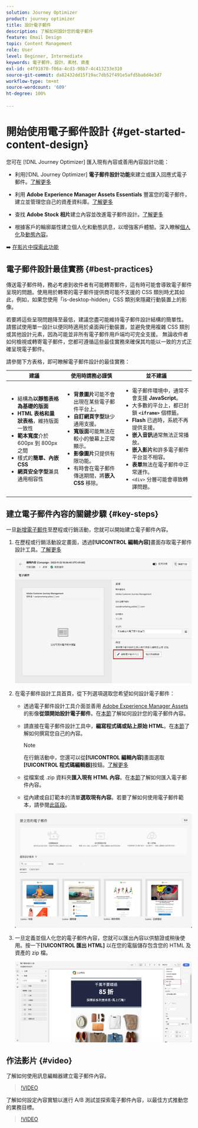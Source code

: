 ```yaml
---
solution: Journey Optimizer
product: journey optimizer
title: 設計電子郵件
description: 了解如何設計您的電子郵件
feature: Email Design
topic: Content Management
role: User
level: Beginner, Intermediate
keywords: 電子郵件、設計、素材、資產
exl-id: e4f91870-f06a-4cd3-98b7-4c413233e310
source-git-commit: da82432dd15f19ac7db52f491e5afd5ba6d4e3d7
workflow-type: tm+mt
source-wordcount: '609'
ht-degree: 100%

---
```


# 開始使用電子郵件設計 {#get-started-content-design}

您可在 [!DNL Journey Optimizer] 匯入現有內容或善用內容設計功能：

* 利用[!DNL Journey Optimizer] **電子郵件設計功能**&#x200B;來建立或匯入回應式電子郵件。[了解更多](content-from-scratch.md)

* 利用 **Adobe Experience Manager Assets Essentials** 豐富您的電子郵件，建立並管理您自己的資產資料庫。[了解更多](../integrations/assets.md)

* 查找 **Adobe Stock 相片**&#x200B;建立內容並改進電子郵件設計。[了解更多](../integrations/stock.md)

* 根據客戶的輪廓屬性建立個人化和動態訊息，以增強客戶體驗。深入瞭解[個人化](../personalization/personalize.md)及[動態內容](../personalization/get-started-dynamic-content.md)。

➡️ [在影片中探索此功能](#video)

## 電子郵件設計最佳實務 {#best-practices}

傳送電子郵件時，務必考慮到收件者有可能轉寄郵件，這有時可能會導致電子郵件呈現的問題。使用用於轉寄的電子郵件提供商可能不支援的 CSS 類別時尤其如此，例如，如果您使用「is-desktop-hidden」CSS 類別來隱藏行動裝置上的影像。

若要將這些呈現問題降至最低，建議您盡可能維持電子郵件設計結構的簡單性。 請嘗試使用單一設計以便同時適用於桌面與行動裝置，並避免使用複雜 CSS 類別或其他設計元素，因為可能並非所有電子郵件用戶端均可完全支援。 無論收件者如何檢視或轉寄電子郵件，您都可遵循這些最佳實務來確保其均能以一致的方式正確呈現電子郵件。

請參閱下方表格，即可瞭解電子郵件設計的最佳實務：

| 建議 | 使用時請務必謹慎 | 並不建議 |
|-|-|-|
| <ul><li>結構為<b>以靜態表格為基礎的版面</b></li> <li><b>HTML 表格和巢狀表格</b>，維持版面一致性</li> <li><b>範本寬度</b>介於 600px 到 800px 之間 </li> <li>樣式的<b>簡單、內嵌 CSS</b> </li> <li><b>網頁安全字型</b>兼具通用相容性</li> | <ul><li><b>背景圖片</b>可能不會出現在某些電子郵件平台上。</li><li><b>自訂網頁字型</b>缺少通用支援。</li><li><b>寬版面</b>可能無法在較小的螢幕上正常顯示。</li><li><b>影像圖片</b>只提供有限功能。</li><li>有時會在電子郵件傳送期間，將<b>嵌入 CSS</b> 移除。</li> | <ul><li>電子郵件環境中，通常不會支援 <b>JavaScript</b>。</li> <li> 大多數的平台上，都已封鎖 <b>`<iframe>`</b> 個標籤。 </li> <li><b>Flash</b> 已過時，系統不再提供支援。</li> <li><b>嵌入音訊</b>通常無法正常播放。</li> <li><b>嵌入影片</b>和許多電子郵件平台並不相容。</li> <li> <b>表單</b>無法在電子郵件中正常運作。</li> <li> `<div>` 分層可能會導致轉譯問題。</li> |

## 建立電子郵件內容的關鍵步驟 {#key-steps}

一旦[新增電子郵件](create-email.md)至歷程或行銷活動，您就可以開始建立電子郵件內容。

1. 在歷程或行銷活動設定畫面，透過&#x200B;**[!UICONTROL 編輯內容]**&#x200B;畫面存取電子郵件設計工具。[了解更多](create-email.md#define-email-content)

   ![](assets/email_designer_edit_email_body.png)

1. 在電子郵件設計工具首頁，從下列選項選取您希望如何設計電子郵件：

   * 透過電子郵件設計工具介面並善用 [Adobe Experience Manager Assets](../integrations/assets.md) 的影像&#x200B;**從頭開始設計電子郵件**。在[本節](content-from-scratch.md)了解如何設計您的電子郵件內容。

   * 請直接在電子郵件設計工具中，**編寫程式碼或貼上原始 HTML**。在[本節](code-content.md)了解如何撰寫您自己的內容。

     >[!NOTE]
     >
     >在行銷活動中，您還可以從&#x200B;**[!UICONTROL 編輯內容]**&#x200B;畫面選取&#x200B;**[!UICONTROL 程式碼編輯器]**&#x200B;按鈕。[了解更多](create-email.md#define-email-content)

   * 從檔案或 .zip 資料夾&#x200B;**匯入現有 HTML 內容**。在[本節](existing-content.md)了解如何匯入電子郵件內容。

   * 從內建或自訂範本的清單&#x200B;**選取現有內容**。若要了解如何使用電子郵件範本，請參閱[此區段](../email/use-email-templates.md)。

   ![](assets/email_designer_create_options.png)

1. 一旦定義並個人化您的電子郵件內容，您就可以匯出內容以供驗證或稍後使用。按一下&#x200B;**[!UICONTROL 匯出 HTML]** 以在您的電腦儲存包含您的 HTML 及資產的 zip 檔。

   ![](assets/email_designer_export.png)

## 作法影片 {#video}

了解如何使用訊息編輯器建立電子郵件內容。

>[!VIDEO](https://video.tv.adobe.com/v/334150?quality=12)

了解如何設定內容實驗以進行 A/B 測試並探索電子郵件內容，以最佳方式推動您的業務目標。

>[!VIDEO](https://video.tv.adobe.com/v/3447342?captions=chi_hant)
